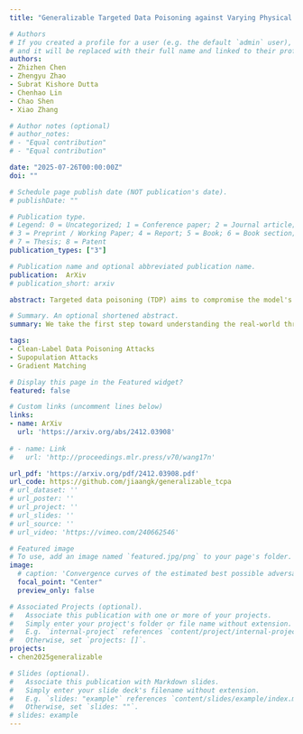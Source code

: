 ```yaml
---
title: "Generalizable Targeted Data Poisoning against Varying Physical Objects"

# Authors
# If you created a profile for a user (e.g. the default `admin` user), write the username (folder name) here 
# and it will be replaced with their full name and linked to their profile.
authors:
- Zhizhen Chen
- Zhengyu Zhao
- Subrat Kishore Dutta
- Chenhao Lin
- Chao Shen
- Xiao Zhang

# Author notes (optional)
# author_notes:
# - "Equal contribution"
# - "Equal contribution"

date: "2025-07-26T00:00:00Z"
doi: ""

# Schedule page publish date (NOT publication's date).
# publishDate: ""

# Publication type.
# Legend: 0 = Uncategorized; 1 = Conference paper; 2 = Journal article;
# 3 = Preprint / Working Paper; 4 = Report; 5 = Book; 6 = Book section;
# 7 = Thesis; 8 = Patent
publication_types: ["3"]

# Publication name and optional abbreviated publication name.
publication:  ArXiv
# publication_short: arxiv

abstract: Targeted data poisoning (TDP) aims to compromise the model's prediction on a specific (test) target by perturbing a small subset of training data. Existing work on TDP has focused on an overly ideal threat model in which the same image sample of the target is used during both poisoning and inference stages. However, in the real world, a target object often appears in complex variations due to changes of physical settings such as viewpoint, background, and lighting conditions. In this work, we take the first step toward understanding the real-world threats of TDP by studying its generalizability across varying physical conditions. In particular, we observe that solely optimizing gradient directions, as adopted by the best previous TDP method, achieves limited generalization. To address this limitation, we propose optimizing both the gradient direction and magnitude for more generalizable gradient matching, thereby leading to higher poisoning success rates. For instance, our method outperforms the state of the art by 19.49% when poisoning CIFAR-10 images targeting multi-view cars.

# Summary. An optional shortened abstract.
summary: We take the first step toward understanding the real-world threats of TDP by studying its generalizability across varying physical conditions.

tags: 
- Clean-Label Data Poisoning Attacks
- Supopulation Attacks
- Gradient Matching

# Display this page in the Featured widget?
featured: false

# Custom links (uncomment lines below)
links:
- name: ArXiv
  url: 'https://arxiv.org/abs/2412.03908'
  
# - name: Link
#   url: 'http://proceedings.mlr.press/v70/wang17n'

url_pdf: 'https://arxiv.org/pdf/2412.03908.pdf'
url_code: https://github.com/jiaangk/generalizable_tcpa
# url_dataset: ''
# url_poster: ''
# url_project: ''
# url_slides: ''
# url_source: ''
# url_video: 'https://vimeo.com/240662546'

# Featured image
# To use, add an image named `featured.jpg/png` to your page's folder. 
image:
  # caption: 'Convergence curves of the estimated best possible adversarial risk'
  focal_point: "Center"
  preview_only: false

# Associated Projects (optional).
#   Associate this publication with one or more of your projects.
#   Simply enter your project's folder or file name without extension.
#   E.g. `internal-project` references `content/project/internal-project/index.md`.
#   Otherwise, set `projects: []`.
projects:
- chen2025generalizable

# Slides (optional).
#   Associate this publication with Markdown slides.
#   Simply enter your slide deck's filename without extension.
#   E.g. `slides: "example"` references `content/slides/example/index.md`.
#   Otherwise, set `slides: ""`.
# slides: example
---
```


<!-- {{% callout note %}}
Click the *Cite* button above to demo the feature to enable visitors to import publication metadata into their reference management software.
{{% /callout %}}

{{% callout note %}}
Create your slides in Markdown - click the *Slides* button to check out the example.
{{% /callout %}}

Supplementary notes can be added here, including [code, math, and images](https://wowchemy.com/docs/writing-markdown-latex/). -->

